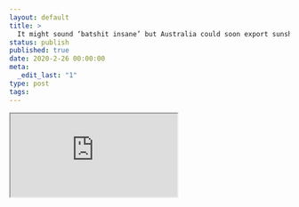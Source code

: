 ```yaml
---
layout: default
title: >
  It might sound ‘batshit insane’ but Australia could soon export sunshine to Asia via a 3,800km cable
status: publish
published: true
date: 2020-2-26 00:00:00
meta:
  _edit_last: "1"
type: post
tags:
---
```

<div  id="qrcode"></div>
<div>
<iframe src="https://researchers.mq.edu.au/en/publications/it-might-sound-batshit-insane-but-australia-could-soon-export-sun">
</iframe>
</div>

<script type="text/javascript" src="{site.baseurl}/js/qr/qrcode.js"></script>
<script type="text/javascript">
new QRCode(document.getElementById("qrcode"), "https://researchers.mq.edu.au/en/publications/it-might-sound-batshit-insane-but-australia-could-soon-export-sun");
</script>
        